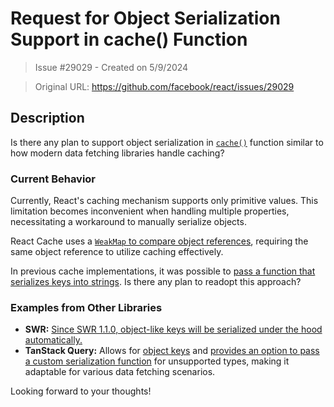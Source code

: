 # Request for Object Serialization Support in cache() Function

> Issue #29029 - Created on 5/9/2024

> Original URL: https://github.com/facebook/react/issues/29029

## Description

Is there any plan to support object serialization in [`cache()`](https://react.dev/reference/react/cache) function similar to how modern data fetching libraries handle caching?

### Current Behavior
Currently, React's caching mechanism supports only primitive values. This limitation becomes inconvenient when handling multiple properties, necessitating a workaround to manually serialize objects.

React Cache uses a [`WeakMap` to compare object references](https://github.com/facebook/react/blob/ec15267a001086deb4ab5412d3f8b7e13573d6a5/packages/react/src/ReactCacheImpl.js#L85-L91), requiring the same object reference to utilize caching effectively.

In previous cache implementations, it was possible to [pass a function that serializes keys into strings](https://github.com/facebook/react/blob/ec15267a001086deb4ab5412d3f8b7e13573d6a5/packages/react-cache/src/ReactCacheOld.js#L147). Is there any plan to readopt this approach?

### Examples from Other Libraries
- **SWR:** [Since SWR 1.1.0, object-like keys will be serialized under the hood automatically.](https://swr.vercel.app/docs/arguments#passing-objects)
- **TanStack Query:** Allows for [object keys](https://tanstack.com/query/latest/docs/framework/react/guides/query-keys#query-keys-are-hashed-deterministically) and [provides an option to pass a custom serialization function](https://github.com/TanStack/query/discussions/477#discussioncomment-2152436) for unsupported types, making it adaptable for various data fetching scenarios.

Looking forward to your thoughts!

